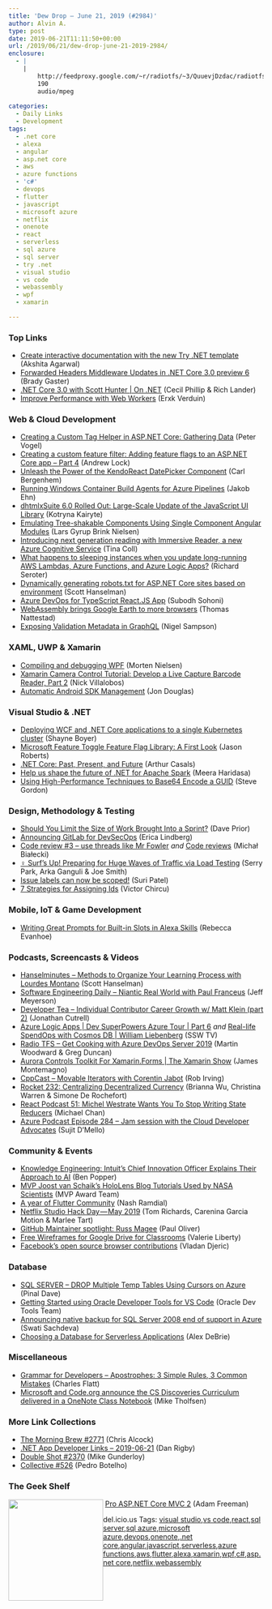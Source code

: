 ```yaml
---
title: 'Dew Drop – June 21, 2019 (#2984)'
author: Alvin A.
type: post
date: 2019-06-21T11:11:50+00:00
url: /2019/06/21/dew-drop-june-21-2019-2984/
enclosure:
  - |
    |
        http://feedproxy.google.com/~r/radiotfs/~3/QuuevjDzdac/radiotfs_176.mp3
        190
        audio/mpeg
        
categories:
  - Daily Links
  - Development
tags:
  - .net core
  - alexa
  - angular
  - asp.net core
  - aws
  - azure functions
  - 'c#'
  - devops
  - flutter
  - javascript
  - microsoft azure
  - netflix
  - onenote
  - react
  - serverless
  - sql azure
  - sql server
  - try .net
  - visual studio
  - vs code
  - webassembly
  - wpf
  - xamarin

---
```

### <a name="top"></a>Top Links

  * <a href="https://devblogs.microsoft.com/dotnet/create-interactive-documentation-with-the-new-try-net-template/" target="_blank" rel="noopener noreferrer">Create interactive documentation with the new Try .NET template</a> (Akshita Agarwal)
  * <a href="https://devblogs.microsoft.com/aspnet/forwarded-headers-middleware-updates-in-net-core-3-0-preview-6/" target="_blank" rel="noopener noreferrer">Forwarded Headers Middleware Updates in .NET Core 3.0 preview 6</a> (Brady Gaster)
  * <a href="https://channel9.msdn.com/Shows/On-NET/NET-Core-30-with-Scott-Hunter?WT.mc_id=DX_MVP4025064" target="_blank" rel="noopener noreferrer">.NET Core 3.0 with Scott Hunter | On .NET</a> (Cecil Phillip & Rich Lander)
  * <a href="https://blog.angularindepth.com/improve-performance-with-web-workers-497931fdef1b?source=rss----e5ed704095b---4" target="_blank" rel="noopener noreferrer">Improve Performance with Web Workers</a> (Erxk Verduin)



### <a name="web"></a>Web & Cloud Development

  * <a href="https://visualstudiomagazine.com/articles/2019/05/01/creating-custom-tag-helpers.aspx" target="_blank" rel="noopener noreferrer">Creating a Custom Tag Helper in ASP.NET Core: Gathering Data</a> (Peter Vogel)
  * <a href="https://andrewlock.net/creating-a-custom-feature-filter-adding-feature-flags-to-an-asp-net-core-app-part-4/" target="_blank" rel="noopener noreferrer">Creating a custom feature filter: Adding feature flags to an ASP.NET Core app &#8211; Part 4</a> (Andrew Lock)
  * <a href="https://www.telerik.com/blogs/powerful-react-datepicker-component-example" target="_blank" rel="noopener noreferrer">Unleash the Power of the KendoReact DatePicker Component</a> (Carl Bergenhem)
  * <a href="https://blog.ehn.nu/2019/06/running-windows-container-build-agents-for-azure-pipelines/" target="_blank" rel="noopener noreferrer">Running Windows Container Build Agents for Azure Pipelines</a> (Jakob Ehn)
  * <a href="https://dhtmlx.com/blog/dhtmlxsuite-6-0-large-scale-update-javascript-ui-library/" target="_blank" rel="noopener noreferrer">dhtmlxSuite 6.0 Rolled Out: Large-Scale Update of the JavaScript UI Library</a> (Kotryna Kairyte)
  * <a href="https://blog.angularindepth.com/emulating-tree-shakable-components-using-single-component-angular-modules-5e3d380364ea?source=rss----e5ed704095b---4" target="_blank" rel="noopener noreferrer">Emulating Tree-shakable Components Using Single Component Angular Modules</a> (Lars Gyrup Brink Nielsen)
  * <a href="https://azure.microsoft.com/blog/introducing-next-generation-reading-with-immersive-reader-a-new-azure-cognitive-service/" target="_blank" rel="noopener noreferrer">Introducing next generation reading with Immersive Reader, a new Azure Cognitive Service</a> (Tina Coll)
  * <a href="https://seroter.wordpress.com/2019/06/20/what-happens-to-sleeping-instances-when-you-update-long-running-aws-lambdas-azure-functions-and-azure-logic-apps/" target="_blank" rel="noopener noreferrer">What happens to sleeping instances when you update long-running AWS Lambdas, Azure Functions, and Azure Logic Apps?</a> (Richard Seroter)
  * <a href="http://feeds.hanselman.com/~/603337310/0/scotthanselman~Dynamically-generating-robotstxt-for-ASPNET-Core-sites-based-on-environment.aspx" target="_blank" rel="noopener noreferrer">Dynamically generating robots.txt for ASP.NET Core sites based on environment</a> (Scott Hanselman)
  * <a href="http://feedproxy.google.com/~r/netCurryRecentArticles/~3/cv8snM9uCv4/ShowArticle.aspx" target="_blank" rel="noopener noreferrer">Azure DevOps for TypeScript React.JS App</a> (Subodh Sohoni)
  * <a href="http://blog.chromium.org/2019/06/webassembly-brings-google-earth-to-more.html" target="_blank" rel="noopener noreferrer">WebAssembly brings Google Earth to more browsers</a> (Thomas Nattestad)
  * <a href="http://compiledexperience.com/blog/posts/grapql-validation-metadata" target="_blank" rel="noopener noreferrer">Exposing Validation Metadata in GraphQL</a> (Nigel Sampson)



### <a name="silverlight"></a>XAML, UWP & Xamarin

  * <a href="https://www.sharpgis.net/post/2019/06/21/Compiling-and-debugging-WPF" target="_blank" rel="noopener noreferrer">Compiling and debugging WPF</a> (Morten Nielsen)
  * <a href="https://www.leadtools.com/blog/video-turorials/xamarin-camera-control-tutorial-develop-live-capture-barcode-reader-part-2/" target="_blank" rel="noopener noreferrer">Xamarin Camera Control Tutorial: Develop a Live Capture Barcode Reader, Part 2</a> (Nick Villalobos)
  * <a href="https://devblogs.microsoft.com/xamarin/automatic-android-sdk-management/#Xamarin" target="_blank" rel="noopener noreferrer">Automatic Android SDK Management</a> (Jon Douglas)



### <a name="dotnet"></a>Visual Studio & .NET

  * <a href="http://feedproxy.google.com/~r/Tattoocoder/~3/uUWQWmEjn7A/" target="_blank" rel="noopener noreferrer">Deploying WCF and .NET Core applications to a single Kubernetes cluster</a> (Shayne Boyer)
  * <a href="http://dontcodetired.com/blog/post/Microsoft-Feature-Toggle-Feature-Flag-Library-A-First-Look" target="_blank" rel="noopener noreferrer">Microsoft Feature Toggle Feature Flag Library: A First Look</a> (Jason Roberts)
  * <a href="https://www.infoq.com/news/2019/06/dotnet-core-past-present-future?utm_campaign=infoq_content&utm_source=infoq&utm_medium=feed&utm_term=global" target="_blank" rel="noopener noreferrer">.NET Core: Past, Present, and Future</a> (Arthur Casals)
  * <a href="https://devblogs.microsoft.com/dotnet/help-us-shape-the-future-of-net-for-apache-spark/" target="_blank" rel="noopener noreferrer">Help us shape the future of .NET for Apache Spark</a> (Meera Haridasa)
  * <a href="https://www.stevejgordon.co.uk/using-high-performance-dotnetcore-csharp-techniques-to-base64-encode-a-guid" target="_blank" rel="noopener noreferrer">Using High-Performance Techniques to Base64 Encode a GUID</a> (Steve Gordon)



### <a name="design"></a>Design, Methodology & Testing

  * <a href="http://feedproxy.google.com/~r/LeadingAgile/~3/d98DBjhAs4Y/" target="_blank" rel="noopener noreferrer">Should You Limit the Size of Work Brought Into a Sprint?</a> (Dave Prior)
  * <a href="https://about.gitlab.com/2019/06/20/announcing-gitlab-devsecops/" target="_blank" rel="noopener noreferrer">Announcing GitLab for DevSecOps</a> (Erica Lindberg)
  * <a href="http://www.michalbialecki.com/2019/06/20/code-review-3-use-threads-like-mr-fowler/" target="_blank" rel="noopener noreferrer">Code review #3 – use threads like Mr Fowler</a> _and_ <a href="http://www.michalbialecki.com/2019/06/21/code-reviews/" target="_blank" rel="noopener noreferrer">Code reviews</a> (Michał Białecki)
  * <a href="https://slack.engineering/%EF%B8%8F-surfs-up-preparing-for-huge-waves-of-traffic-via-load-testing-62b64da15ffc?source=rss----58820b6d8904---4" target="_blank" rel="noopener noreferrer">♀️ Surf’s Up! Preparing for Huge Waves of Traffic via Load Testing</a> (Serry Park, Arka Ganguli & Joe Smith)
  * <a href="https://about.gitlab.com/2019/06/20/issue-labels-can-now-be-scoped/" target="_blank" rel="noopener noreferrer">Issue labels can now be scoped!</a> (Suri Patel)
  * <a href="https://www.simpleorientedarchitecture.com/7-strategies-for-assigning-ids/" target="_blank" rel="noopener noreferrer">7 Strategies for Assigning Ids</a> (Victor Chircu)



### <a name="mobile"></a>Mobile, IoT & Game Development

  * <a href="https://developer.amazon.com:443/blogs/alexa/post/5b9d0483-69c1-4069-aad2-1684a4c15ab1/writing-great-prompts-for-built-in-slots" target="_blank" rel="noopener noreferrer">Writing Great Prompts for Built-in Slots in Alexa Skills</a> (Rebecca Evanhoe)



### <a name="podcasts"></a>Podcasts, Screencasts & Videos

  * <a href="https://hanselminutes.simplecast.com/episodes/7fc46d7b-7fc46d7b" target="_blank" rel="noopener noreferrer">Hanselminutes &#8211; Methods to Organize Your Learning Process with Lourdes Montano</a> (Scott Hanselman)
  * <a href="https://softwareengineeringdaily.com/2019/06/21/niantic-real-world-with-paul-franceus/" target="_blank" rel="noopener noreferrer">Software Engineering Daily &#8211; Niantic Real World with Paul Franceus</a> (Jeff Meyerson)
  * <a href="http://developertea.simplecast.fm/10bb00cd" target="_blank" rel="noopener noreferrer">Developer Tea &#8211; Individual Contributor Career Growth w/ Matt Klein (part 2)</a> (Jonathan Cutrell)
  * <a href="http://www.youtube.com/watch?v=FWRbE2BOK68" target="_blank" rel="noopener noreferrer">Azure Logic Apps | Dev SuperPowers Azure Tour | Part 6</a> _and_ <a href="http://www.youtube.com/watch?v=qfPQR8XlwFo" target="_blank" rel="noopener noreferrer">Real-life SpendOps with Cosmos DB | William Liebenberg</a> (SSW TV)
  * <a href="http://feedproxy.google.com/~r/radiotfs/~3/QuuevjDzdac/radiotfs_176.mp3" target="_blank" rel="noopener noreferrer">Radio TFS &#8211; Get Cooking with Azure DevOps Server 2019</a> (Martin Woodward & Greg Duncan)
  * <a href="https://channel9.msdn.com/Shows/XamarinShow/Aurora-Controls-Toolkit-For-XamarinForms--The-Xamarin-Show?WT.mc_id=DX_MVP4025064" target="_blank" rel="noopener noreferrer">Aurora Controls Toolkit For Xamarin.Forms | The Xamarin Show</a> (James Montemagno)
  * <a href="http://cppcast.libsyn.com/movable-iterators-with-corentin-jabot" target="_blank" rel="noopener noreferrer">CppCast &#8211; Movable Iterators with Corentin Jabot</a> (Rob Irving)
  * <a href="http://relay.fm/rocket/232" target="_blank" rel="noopener noreferrer">Rocket 232: Centralizing Decentralized Currency</a> (Brianna Wu, Christina Warren & Simone De Rochefort)
  * <a href="http://reactpodcast.com/51" target="_blank" rel="noopener noreferrer">React Podcast 51: Michel Westrate Wants You To Stop Writing State Reducers</a> (Michael Chan)
  * <a href="http://azpodcast.azurewebsites.net/post/Episode-284-Jam-session-with-the-Cloud-Developer-Advocates" target="_blank" rel="noopener noreferrer">Azure Podcast Episode 284 &#8211; Jam session with the Cloud Developer Advocates</a> (Sujit D&#8217;Mello)



### <a name="events"></a>Community & Events

  * <a href="https://stackoverflow.blog/2019/06/20/intuit-knowledge-engineering-machine-learning-ai/" target="_blank" rel="noopener noreferrer">Knowledge Engineering: Intuit’s Chief Innovation Officer Explains Their Approach to AI</a> (Ben Popper)
  * <a href="https://techcommunity.microsoft.com/t5/Microsoft-MVP-Award-Program-Blog/MVP-Joost-van-Schaik-s-HoloLens-Blog-Tutorials-Used-by-NASA/ba-p/711011" target="_blank" rel="noopener noreferrer">MVP Joost van Schaik&#8217;s HoloLens Blog Tutorials Used by NASA Scientists</a> (MVP Award Team)
  * <a href="https://medium.com/flutter-community/a-year-of-flutter-community-eae82bcd9b69?source=rss----86fb29d7cc6a---4" target="_blank" rel="noopener noreferrer">A year of Flutter Community</a> (Nash Ramdial)
  * <a href="https://medium.com/netflix-techblog/netflix-studio-hack-day-may-2019-b4a0ecc629eb?source=rss----2615bd06b42e---4" target="_blank" rel="noopener noreferrer">Netflix Studio Hack Day — May 2019</a> (Tom Richards, Carenina Garcia Motion & Marlee Tart)
  * <a href="https://github.blog/2019-06-20-maintainer-spotlight-russ-magee/" target="_blank" rel="noopener noreferrer">GitHub Maintainer spotlight: Russ Magee</a> (Paul Oliver)
  * <a href="https://blog.balsamiq.com/wireframes-google-drive-classrooms/" target="_blank" rel="noopener noreferrer">Free Wireframes for Google Drive for Classrooms</a> (Valerie Liberty)
  * <a href="https://code.fb.com/web/browser-contributions/" target="_blank" rel="noopener noreferrer">Facebook’s open source browser contributions</a> (Vladan Djeric)



### <a name="sql"></a>Database

  * <a href="https://blog.sqlauthority.com/2019/06/21/sql-server-drop-multiple-temp-tables-using-cursors-on-azure/" target="_blank" rel="noopener noreferrer">SQL SERVER – DROP Multiple Temp Tables Using Cursors on Azure</a> (Pinal Dave)
  * <a href="https://www.oracle.com/database/technologies/appdev/dotnet/odtvscodequickstart.html" target="_blank" rel="noopener noreferrer">Getting Started using Oracle Developer Tools for VS Code</a> (Oracle Dev Tools Team)
  * <a href="https://cloudblogs.microsoft.com/sqlserver/2019/06/20/announcing-native-backup-for-sql-server-2008-end-of-support-in-azure/" target="_blank" rel="noopener noreferrer">Announcing native backup for SQL Server 2008 end of support in Azure</a> (Swati Sachdeva)
  * <a href="https://serverless.com/blog/choosing-a-database-with-serverless/" target="_blank" rel="noopener noreferrer">Choosing a Database for Serverless Applications</a> (Alex DeBrie)



### <a name="misc"></a>Miscellaneous

  * <a href="https://www.softwaremeadows.com/posts/grammar_for_developers_apostrophes_3_simple_rules_3_common_mistakes" target="_blank" rel="noopener noreferrer">Grammar for Developers &#8211; Apostrophes: 3 Simple Rules, 3 Common Mistakes</a> (Charles Flatt)
  * <a href="https://techcommunity.microsoft.com/t5/Education-Blog/Microsoft-and-Code-org-announce-the-CS-Discoveries-Curriculum/ba-p/679786" target="_blank" rel="noopener noreferrer">Microsoft and Code.org announce the CS Discoveries Curriculum delivered in a OneNote Class Notebook</a> (Mike Tholfsen)



### <a name="links"></a>More Link Collections

  * <a href="http://feedproxy.google.com/~r/ReflectivePerspective/~3/l1O6gWTIEfU/" target="_blank" rel="noopener noreferrer">The Morning Brew #2771</a> (Chris Alcock)
  * <a href="https://links.danrigby.com/2019/06/app-developer-links-2019-06-21/" target="_blank" rel="noopener noreferrer">.NET App Developer Links &#8211; 2019-06-21</a> (Dan Rigby)
  * <a href="https://afreshcup.com/home/2019/06/21/double-shot-2370.html" target="_blank" rel="noopener noreferrer">Double Shot #2370</a> (Mike Gunderloy)
  * <a href="http://feedproxy.google.com/~r/tympanus/~3/P-rGYLKIpng/" target="_blank" rel="noopener noreferrer">Collective #526</a> (Pedro Botelho)



### <a name="shelf"></a>The Geek Shelf

<a href="https://www.amazon.com/Pro-ASP-NET-Core-MVC-2/dp/148423149X/?tag=amavin-20" target="_blank" rel="noopener noreferrer"><img loading="lazy" decoding="async" width="187" height="200" align="left" style="margin: 0px 0px 10px; border: 0px currentcolor; border-image: none; float: left; display: inline; background-image: none;" src="https://m.media-amazon.com/images/I/41n2FAkHvdL._AC_UL436_.jpg" border="0" /></a>&nbsp;<a href="https://www.amazon.com/Pro-ASP-NET-Core-MVC-2/dp/148423149X/?tag=amavin-20" target="_blank" rel="noopener noreferrer">Pro ASP.NET Core MVC 2</a> (Adam Freeman)











<div class="wlWriterEditableSmartContent" id="scid:77ECF5F8-D252-44F5-B4EB-D463C5396A79:0de81ce3-3403-4603-8e90-125adc3996c7" style="margin: 0px; padding: 0px; float: none; display: inline;">
  del.icio.us Tags: <a href="http://del.icio.us/popular/visual+studio" rel="tag">visual studio</a>,<a href="http://del.icio.us/popular/vs+code" rel="tag">vs code</a>,<a href="http://del.icio.us/popular/react" rel="tag">react</a>,<a href="http://del.icio.us/popular/sql+server" rel="tag">sql server</a>,<a href="http://del.icio.us/popular/sql+azure" rel="tag">sql azure</a>,<a href="http://del.icio.us/popular/microsoft+azure" rel="tag">microsoft azure</a>,<a href="http://del.icio.us/popular/devops" rel="tag">devops</a>,<a href="http://del.icio.us/popular/onenote" rel="tag">onenote</a>,<a href="http://del.icio.us/popular/.net+core" rel="tag">.net core</a>,<a href="http://del.icio.us/popular/angular" rel="tag">angular</a>,<a href="http://del.icio.us/popular/javascript" rel="tag">javascript</a>,<a href="http://del.icio.us/popular/serverless" rel="tag">serverless</a>,<a href="http://del.icio.us/popular/azure+functions" rel="tag">azure functions</a>,<a href="http://del.icio.us/popular/aws" rel="tag">aws</a>,<a href="http://del.icio.us/popular/flutter" rel="tag">flutter</a>,<a href="http://del.icio.us/popular/alexa" rel="tag">alexa</a>,<a href="http://del.icio.us/popular/xamarin" rel="tag">xamarin</a>,<a href="http://del.icio.us/popular/wpf" rel="tag">wpf</a>,<a href="http://del.icio.us/popular/c%23" rel="tag">c#</a>,<a href="http://del.icio.us/popular/asp.net+core" rel="tag">asp.net core</a>,<a href="http://del.icio.us/popular/netflix" rel="tag">netflix</a>,<a href="http://del.icio.us/popular/webassembly" rel="tag">webassembly</a>
</div>